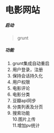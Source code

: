 # 电影网站

##### 启动
>grunt  

##### 功能
1. grunt集成自动重启  
2. 用户登录，注册  
3. 保持会话持久化  
4. 用户权限  
5. 电影评论  
6. 电影分类  
7. 豆瓣api同步  
8. 分类列表及分页  
9. 搜索功能  
10.图片上传  
11.增加pv统计
